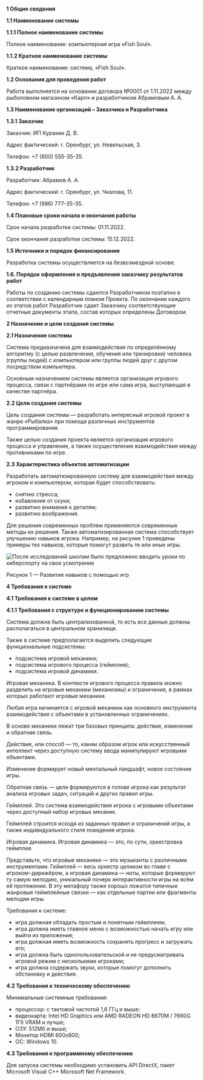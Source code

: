 ﻿**1 Общие сведения**

**1.1 Наименование системы**

**1.1.1 Полное наименование системы**

Полное наименование: компьютерная игра «Fish Soul».

**1.1.2 Кратное наименование системы**

Краткое наименование: система, «Fish Soul».

**1.2 Основания для проведения работ**

Работа выполняется на основании договора №0001 от 1.11.2022 между рыболовном магазином «Карп» и разработчиком Абрамовым А. А.

**1.3 Наименование организаций – Заказчика и Разработчика**

**1.3.1 Заказчик**

Заказчик: ИП Куракин Д. В.

Адрес фактический: г. Оренбург, ул. Невельская, 3.

Телефон: +7 (800) 555-35-35.

**1.3.2 Разработчик**

Разработчик: Абрамов А. А.

Адрес фактический: г. Оренбург, ул. Чкалова, 11.

Телефон: +7 (986) 777-35-35.

**1.4 Плановые сроки начала и окончания работы**

Срок начала разработки системы: 01.11.2022.

Срок окончания разработки системы: 15.12.2022.

**1.5 Источники и порядок финансирования**

Разработка системы осуществляется на безвозмездной основе.

**1.6. Порядок оформления и предъявления заказчику результатов работ**

Работы по созданию системы сдаются Разработчиком поэтапно в соответствии с календарным планом Проекта. По окончании каждого из этапов работ Разработчик сдает Заказчику соответствующие отчетные документы этапа, состав которых определены Договором.

**2 Назначение и цели создания системы**

**2.1 Назначение системы**

Система предназначена для взаимодействия по определённому алгоритму (с целью развлечения, обучения или тренировки) человека (группы людей) с компьютером или группы людей друг с другом посредством компьютера.

Основным назначением системы является организация игрового процесса, связи с партнёрами по игре или сама игра, выступающая в качестве партнёра.

**2.2 Цели создания системы**

Цель создания системы — разработать интересный игровой проект в жанре «Рыбалка» при помощи различных инструментов программирования.

Также целью создания проекта является организация игрового процесса и управление, а также осуществление взаимодействия между противниками по игре.

**2.3 Характеристика объектов автоматизации**

Разработать автоматизированную систему для взаимодействия между игроком и компьютером, которая будет способствовать:

- снятию стресса;
- избавления от скуки;
- развитию внимания к деталям;
- развитию воображения.

Для решения современных проблем применяются современные методы их решения. Также автоматизированная система способствует улучшению навыков игрока. Например, на рисунке 1 приведены примеры тех навыков, которые помогут развить те или иные игры.

![После исследований школам было предложено вводить уроки по киберспорту на свое усмотрение ](Aspose.Words.4eed9340-aafd-4136-8d81-c8def270e9cd.001.png)

Рисунок 1 — Развитие навыков с помощью игр


**4 Требования к системе**

**4.1 Требования к системе в целом**

**4.1.1 Требования с структуре и функционированию системы**

Система должна быть централизованной, то есть все данные должны располагаться в центральном хранилище.

Также в системе предполагается выделить следующие функциональные подсистемы:

- подсистема игровой механики;
- подсистема игрового процесса (геймплея);
- подсистема игровой динамики.

Игровая механика. В контексте игрового процесса правила можно разделить на игровые механики (механизмы) и ограничения, в рамках которых работают игровые механики.

Любая игра начинается с игровой механики как основного инструмента взаимодействия с объектами в установленных ограничениях.

В основе механики лежат три базовых принципа: действие, изменение и обратная связь.

Действие, или способ — то, каким образом игрок или искусственный интеллект через доступную систему ввода манипулируют игровыми объектами.

Изменение формирует новый ментальный ландшафт, новое состояние игры.

Обратная связь — цели формируются в голове игрока как результат анализа игровых задач, ситуаций и других правил игры.

Геймплей. Это система взаимодействия игрока с игровыми объектами через доступный набор игровых механик.

Геймплей строится исходя из заданных правил и ограничений игры, а также индивидуального стиля поведения игрока.

Игровая динамика. Игровая динамика — это, по сути, оркестровка геймплея.

Представьте, что игровые механики — это музыканты с различными инструментами. Геймплей — весь оркестр целиком во главе с игроком‒дирижёром, а игровая динамика — ноты, которые формируют ту самую мелодию, уникальный почерк интерактивности игры на всём её протяжении. В эту метафору также хорошо ложатся типичные жанровые геймплейные связки — как отдельные партии или фрагменты мелодии игры.

Требования к системе:

- игра должная обладать простым и понятным геймплеем;
- игра должна иметь главное меню с возможностью начать игру или выйти из приложения;
- игра должная иметь возможность сохранять прогресс и загружать его;
- игра должна быть однопользовательской и не предусматривать игровой режим с несколькими игроками;
- игра должна содержать звуки, которые помогут дополнить обстановку и действия.

**4.2 Требования к техническому обеспечению**

Минимальные системные требования:

- процессор: с тактовой частотой 1,6 ГГц и выше;
- видеокарта: Intel HD Graphics или AMD RADEON HD 8670M / 7660G 1Гб VRAM и лучше; 
- ОЗУ: 512Мб и выше;
- Монитор HDMI 600x800;
- ОС: Windows 10.

**4.3 Требования к программному обеспечению**

Для запуска системы необходимо установить API DirectX, пакет Microsoft Visual C++ Microsoft Net Framework.
